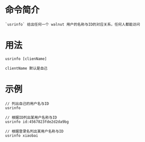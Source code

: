 # 命令简介 

    `usrinfo` 给出任何一个 walnut 用户的名称与ID的对应关系，任何人都能访问

# 用法

    usrinfo [clienName]
    
    clientName 默认是自己
    
# 示例

    // 列出自己的用户名与ID
    usrinfo
    
    // 根据ID列出某用户名称与ID
    usrinfo id:4567823fde2d2da9bg
    
    // 根据登录名列出某用户名称与ID
    usrinfo xiaobai
    